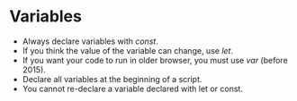 # Variables

- Always declare variables with *const*.
- If you think the value of the variable can change, use *let*.
- If you want your code to run in older browser, you must use *var* (before 2015).
- Declare all variables at the beginning of a script.
- You cannot re-declare a variable declared with let or const.